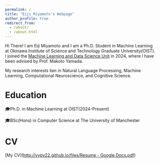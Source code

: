 ```yaml
---
permalink: /
title: "Eiji Miyamoto's Webpage"
author_profile: true
redirect_from: 
  - /about/
  - /about.html
---
```


Hi There! I am Eiji Miyamoto and I am a Ph.D. Student in Machine Learning at Okinawa Institute of Science and Technology Graduate University(OIST).
I joined the [Machine Learning and Data Science Unit](https://www.oist.jp/research/research-units/mlds) in 2024, where I have been advised by Prof. Makoto Yamada. 

My research interests lien in Natural Language Processing, Machine Learning, Computational Neuroscience, and Cognitive Science.

Education
======
🎓Ph.D. in Machine Learning at OIST(2024-Present)

🎓BSc(Hons) in Computer Science at The University of Manchester

CV
======
[My CV]([http://yypy22.github.io/files/Resume - Google Docs.pdf](https://github.com/yypy22/yypy22.github.io/blob/master/files/Resume%20-%20Google%20Docs.pdf))
